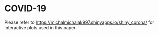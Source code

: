 # COVID-19

Please refer to https://michalmichalak997.shinyapps.io/shiny_corona/ for interactive plots used in this paper. 
